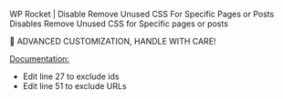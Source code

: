WP Rocket | Disable Remove Unused CSS For Specific Pages or Posts
Disables Remove Unused CSS for Specific pages or posts

🚧  ADVANCED CUSTOMIZATION, HANDLE WITH CARE!

[Documentation:](https://docs.wp-rocket.me/article/1529-remove-unused-css)

+ Edit line 27 to exclude ids
+ Edit line 51 to exclude URLs